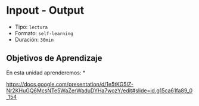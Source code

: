 # Inpout - Output
- Tipo: `lectura`
- Formato: `self-learning`
- Duración: `30min`

## Objetivos de Aprendizaje

En esta unidad aprenderemos:
*

https://docs.google.com/presentation/d/1e5tKG5IZ-Nr2KHuGQ6McsNTe5WaZerWaduDYHa7wozY/edit#slide=id.g15ca61fa89_0_154
